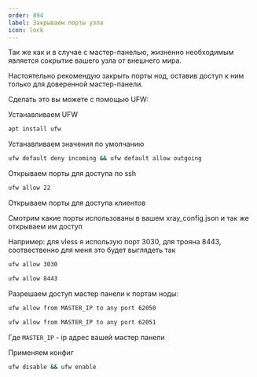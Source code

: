 ```yaml
---
order: 894
label: Закрываем порты узла
icon: lock
---
```


Так же как и в случае с мастер-панелью, жизненно необходимым является сокрытие вашего узла от внешнего мира.

Настоятельно рекомендую закрыть порты нод, оставив доступ к ним только для доверенной мастер-панели.

Сделать это вы можете с помощью UFW:

Устанавливаем UFW

```bash
apt install ufw 
```

Устанавливаем значения по умолчанию 

```bash
ufw default deny incoming && ufw default allow outgoing
```

Открываем порты для доступа по ssh
```bash
ufw allow 22
```

Открываем порты для доступа клиентов 

Смотрим какие порты использованы в вашем xray_config.json и так же открываем им доступ 

Например: для vless я использую порт 3030, для трояна 8443, соотвественно для меня это будет выглядеть так 

```bash
ufw allow 3030
```

```bash
ufw allow 8443
```

Разрешаем доступ мастер панели к портам ноды:
```bash
ufw allow from MASTER_IP to any port 62050
```
```bash
ufw allow from MASTER_IP to any port 62051
``` 

Где `MASTER_IP` - ip адрес вашей мастер панели 

Применяем конфиг 
```bash
ufw disable && ufw enable
``` 